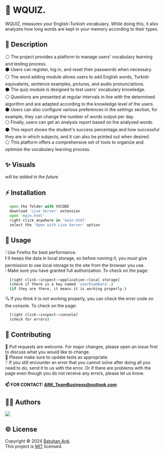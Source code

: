 # 📝 WQUIZ.

WQUIZ, measures your English-Turkish vocabulary. While doing this, it also analyzes how long words are kept in your memory according to their types.

## 🧾 Description

⚪ The project provides a platform to manage users' vocabulary learning and testing process.  
    ⚫ Users can register, log in, and reset their passwords when necessary.  
    ⚪ The word adding module allows users to add English words, Turkish equivalents, sentence examples, pictures, and audio pronunciations.  
    ⚫ The quiz module is designed to test users' vocabulary knowledge.  
    ⚪ Questions are presented at regular intervals in line with the determined algorithm and are adapted according to the knowledge level of the users.  
    ⚫ Users can also configure various preferences in the settings section, for example, they can change the number of words output per day.  
    ⚪ Finally, users can get an analysis report based on the analyzed words.  
    ⚫ This report shows the student's success percentage and how successful they are in which subjects, and it can also be printed out when desired.  
    ⚪ This platform offers a comprehensive set of tools to organize and optimize the vocabulary learning process.

## ✨ Visuals

*will be added in the future*

## ⚡ Installation

```python
  open the folder with VSCODE
  download 'Live Server' extension
  open 'main.html'
  right click anywhere in 'main.html'
  select the 'Open with Live Server' option
```

## 🚀 Usage

❕ Use Firefox for best performance.  
❗ It keeps the data in local storage, so before running it, you must give permission to use local storage to the site from the browser you use.  
❕ Make sure you have granted full authorization. To check on the page:
```bash
  [right click->inspect->application->local storage]
  (check if there is a key named 'userExamData'.)
  (if they are there, it means it is working properly.) 
```
🔍 If you think it is not working properly, you can check the error code on the console. To check on the page:
```bash
  [right click->inspect->console]
  (check for errors)
```

## 🤝 Contributing

💬 Pull requests are welcome. For major changes, please open an issue first
to discuss what you would like to change.  
🚨 Please make sure to update tests as appropriate.  
❔ If you still encounter an error that you cannot solve after doing all you need to do, send it to us with the error. 
Or if there are problems with the page even though you do not receive any errors, please let us know.

#### 📫 FOR CONTACT:   ARK_TeamBusiness@outlook.com

## 👨‍💻 Authors

<a href="https://github.com/ARK-Software-Team/WQUIZ/graphs/contributors">
  <img src="https://contrib.rocks/image?repo=ARK-Software-Team/WQUIZ" />
</a>

## ©️ License

Copyright © 2024 [Batuhan Arık](https://github.com/BatuhanARK).  
This project is [MIT](https://github.com/BatuhanARK/WQUIZ./blob/main/LICENSE.txt) licensed.
